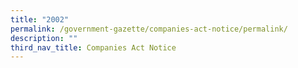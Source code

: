 ```yaml
---
title: "2002"
permalink: /government-gazette/companies-act-notice/permalink/
description: ""
third_nav_title: Companies Act Notice
---
```

